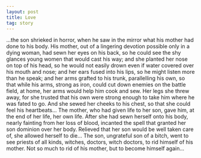 ```yaml
---
layout: post
title: Love
tag: story
---
```


...the son shrieked in horror, when he saw in the mirror what his
mother had done to his body. His mother, out of a lingering devotion
possible only in a dying woman, had sewn her eyes on his back, so he
could see the shy glances young women that would cast his way; and she
planted her nose on top of his head, so he would not easily drown even
if water covered over his mouth and nose; and her ears fused into his
lips, so he might listen more than he speak; and her arms grafted to
his trunk, parallelling his own, so that while his arms, strong as
iron, could cut down enemies on the battle field, at home, her arms
would help him cook and sew. Her legs she threw away, for she trusted
that his own were strong enough to take him where he was fated to
go. And she sewed her cheeks to his chest, so that she could feel his
heartbeats... The mother, who had given life to her son, gave him, at
the end of her life, her own life. After she had sewn herself onto his
body, nearly fainting from her loss of blood, incanted the spell that
granted her son dominion over her body. Relieved that her son would be
well taken care of, she allowed herself to die... The son, ungrateful
son of a bitch, went to see priests of all kinds, witches, doctors,
witch doctors, to rid himself of his mother. Not so much to rid of his
mother, but to become himself again...
